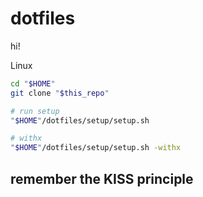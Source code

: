 dotfiles
========
hi!


Linux
```sh
cd "$HOME"
git clone "$this_repo"

# run setup
"$HOME"/dotfiles/setup/setup.sh

# withx
"$HOME"/dotfiles/setup/setup.sh -withx
```

remember the KISS principle
---------------------------
